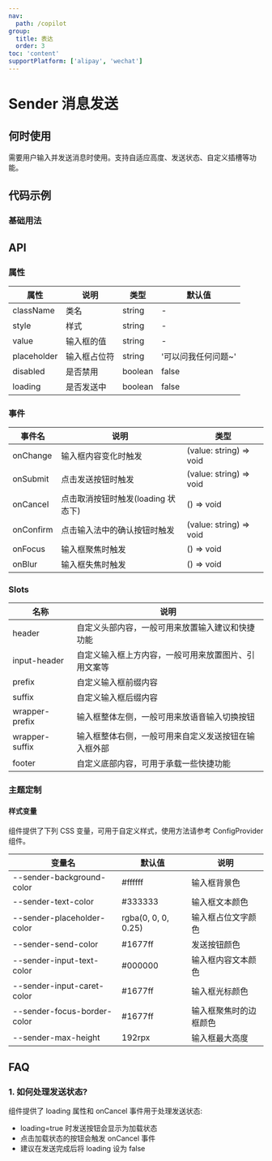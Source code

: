 ```yaml
---
nav:
  path: /copilot
group:
  title: 表达
  order: 3
toc: 'content'
supportPlatform: ['alipay', 'wechat']
---
```


# Sender 消息发送

## 何时使用

需要用户输入并发送消息时使用。支持自适应高度、发送状态、自定义插槽等功能。

## 代码示例

### 基础用法

<code src='../../copilot-demo/pages/Sender/index'></code>

## API

### 属性

| 属性        | 说明         | 类型    | 默认值              |
| ----------- | ------------ | ------- | ------------------- |
| className   | 类名         | string  | -                   |
| style       | 样式         | string  | -                   |
| value       | 输入框的值   | string  | -                   |
| placeholder | 输入框占位符 | string  | '可以问我任何问题~' |
| disabled    | 是否禁用     | boolean | false               |
| loading     | 是否发送中   | boolean | false               |

### 事件

| 事件名    | 说明                               | 类型                    |
| --------- | ---------------------------------- | ----------------------- |
| onChange  | 输入框内容变化时触发               | (value: string) => void |
| onSubmit  | 点击发送按钮时触发                 | (value: string) => void |
| onCancel  | 点击取消按钮时触发(loading 状态下) | () => void              |
| onConfirm | 点击输入法中的确认按钮时触发       | (value: string) => void |
| onFocus   | 输入框聚焦时触发                   | () => void              |
| onBlur    | 输入框失焦时触发                   | () => void              |

### Slots

| 名称           | 说明                                                 |
| -------------- | ---------------------------------------------------- |
| header         | 自定义头部内容，一般可用来放置输入建议和快捷功能     |
| input-header   | 自定义输入框上方内容，一般可用来放置图片、引用文案等 |
| prefix         | 自定义输入框前缀内容                                 |
| suffix         | 自定义输入框后缀内容                                 |
| wrapper-prefix | 输入框整体左侧，一般可用来放语音输入切换按钮         |
| wrapper-suffix | 输入框整体右侧，一般可用来自定义发送按钮在输入框外部 |
| footer         | 自定义底部内容，可用于承载一些快捷功能               |

### 主题定制

#### 样式变量

组件提供了下列 CSS 变量，可用于自定义样式，使用方法请参考 ConfigProvider 组件。

| 变量名                      | 默认值              | 说明                   |
| --------------------------- | ------------------- | ---------------------- |
| --sender-background-color   | #ffffff             | 输入框背景色           |
| --sender-text-color         | #333333             | 输入框文本颜色         |
| --sender-placeholder-color  | rgba(0, 0, 0, 0.25) | 输入框占位文字颜色     |
| --sender-send-color         | #1677ff             | 发送按钮颜色           |
| --sender-input-text-color   | #000000             | 输入框内容文本颜色     |
| --sender-input-caret-color  | #1677ff             | 输入框光标颜色         |
| --sender-focus-border-color | #1677ff             | 输入框聚焦时的边框颜色 |
| --sender-max-height         | 192rpx              | 输入框最大高度         |

## FAQ

### 1. 如何处理发送状态?

组件提供了 loading 属性和 onCancel 事件用于处理发送状态:

- loading=true 时发送按钮会显示为加载状态
- 点击加载状态的按钮会触发 onCancel 事件
- 建议在发送完成后将 loading 设为 false

